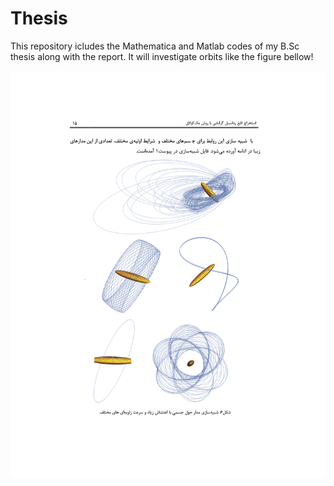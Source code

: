 # Thesis
This repository icludes the Mathematica and Matlab codes of my B.Sc thesis along with the report. It will investigate orbits like the figure bellow!


![Alt Text](image.png)
